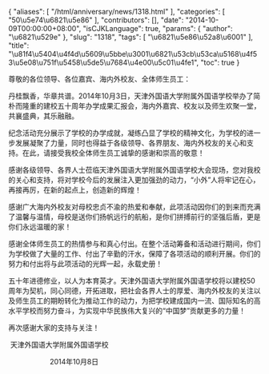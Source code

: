 {
    "aliases": [
        "/html/anniversary/news/1318.html"
    ],
    "categories": [
        "50\u5e74\u6821\u5e86"
    ],
    "contributors": [],
    "date": "2014-10-09T00:00:00+08:00",
    "isCJKLanguage": true,
    "params": {
        "author": "\u6821\u529e"
    },
    "slug": "1318",
    "tags": [
        "\u6821\u5e86\u52a8\u6001"
    ],
    "title": "\u81f4\u5404\u4f4d\u5609\u5bbe\u3001\u6821\u53cb\u53ca\u5168\u4f53\u5e08\u751f\u5458\u5de5\u7684\u4e00\u5c01\u4fe1",
    "toc": true
}

尊敬的各位领导、各位嘉宾、海内外校友、全体师生员工：




丹桂飘香，华章共谱。2014年10月3日，天津外国语大学附属外国语学校举办了简朴而隆重的建校五十周年办学成果汇报会，海内外嘉宾、校友以及师生欢聚一堂，共襄盛典，其乐融融。




纪念活动充分展示了学校的办学成就，凝练凸显了学校的精神文化，为学校的进一步发展凝聚了力量，同时也得益于各级领导、各界朋友、海内外校友的关心和支持。在此，请接受我校全体师生员工诚挚的感谢和崇高的敬意！




感谢各级领导、各界人士莅临天津外国语大学附属外国语学校大会现场，您对我校的关心和支持，将对学校今后的发展注入更加强劲的动力，“小外”人将牢记在心，再接再厉，在新的起点上，创造新的辉煌！




感谢广大海内外校友对母校忠贞不渝的热爱和奉献，此项活动因你们的到来而充满了温馨与温情，母校是送你们扬帆远行的航船，是你们拼搏前行的坚强后盾，更是你们永远温暖的家！




感谢全体师生员工的热情参与和真心付出。在整个活动筹备和活动进行期间，你们为学校做了大量的工作、付出了辛勤的汗水，保障了各项活动的顺利开展。你们的努力和付出将与此项活动的光辉一起，永载史册！




五十年进德修业，以人为本育英才。天津外国语大学附属外国语学校将以建校50周年为契机，同心同德，开拓进取，把社会各界人士的厚爱、海内外校友的关注以及师生员工的期盼转化为推动工作的动力，为把学校建成国内一流、国际知名的高水平学校而努力奋斗，为实现中华民族伟大复兴的“中国梦”贡献更多的力量！ 




再次感谢大家的支持与关注！









 天津外国语大学附属外国语学校




                     2014年10月8日


